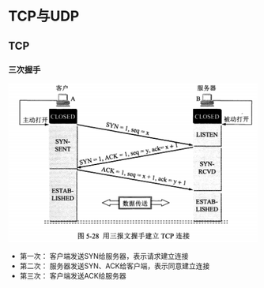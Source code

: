# TCP与UDP

## TCP
### 三次握手
![title](https://raw.githubusercontent.com/pallcard/noteImg/master/noteImg/2020/03/14/e92d0ebc-7d46-413b-aec1-34a39602f787-1584172028486.png?token=AHBYBJ5DXSVBS24EB35IC226NSGD4)

* 第一次： 客户端发送SYN给服务器，表示请求建立连接
* 第二次： 服务器发送SYN、ACK给客户端，表示同意建立连接
* 第三次： 客户端发送ACK给服务器